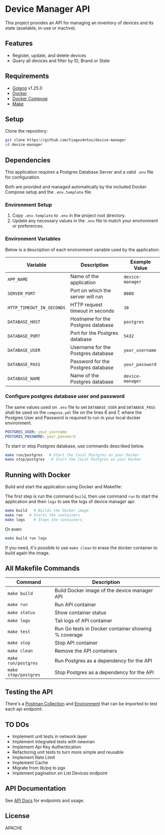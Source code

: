 # Device Manager API

This project provides an API for managing an inventory of devices and its state (available, in-use or inactive).

## Features

- Register, update, and delete devices
- Query all devices and filter by ID, Brand or State

## Requirements
- [Golang](https://go.dev/dl/) v1.25.0
- [Docker](https://www.docker.com/)
- [Docker Compose](https://docs.docker.com/compose/)
- [Make](https://www.gnu.org/software/make/)

## Setup

Clone the repository:

```sh
git clone https://github.com/tiagos4ntos/device-manager
cd device-manager
```

## Dependencies

This application requires a Postgres Database Server and a valid `.env` file for configuration. 

Both are provided and managed automatically by the included Docker Compose setup and the `.env.template` file.

### Environment Setup

1. Copy `.env.template` to `.env` in the project root directory.
2. Update any necessary values in the `.env` file to match your environment or preferences.


### Environment Variables

Below is a description of each environment variable used by the application:

| Variable                   | Description                                 | Example Value         |
|----------------------------|---------------------------------------------|-----------------------|
| `APP_NAME`                 | Name of the application                     | `device-manager`      |
| `SERVER_PORT`              | Port on which the server will run           | `8080`                |
| `HTTP_TIMEOUT_IN_SECONDS`  | HTTP request timeout in seconds             | `10`                  |
| `DATABASE_HOST`            | Hostname for the Postgres database          | `postgres`            |
| `DATABASE_PORT`            | Port for the Postgres database              | `5432`                |
| `DATABASE_USER`            | Username for the Postgres database          | `your_username`       |
| `DATABASE_PASS`            | Password for the Postgres database          | `your_password`       |
| `DATABASE_NAME`            | Name of the Postgres database               | `device-manager`      |


### Configure postgres database user and password

The same values used on `.env` file to set `DATABASE_USER` and `DATABASE_PASS` shall be used on the `compose.yml` file on the lines 6 and 7, where the Postgres User and Password is required to run in your local docker environment.

```yaml
POSTGRES_USER: your_username
POSTGRES_PASSWORD: your_password
```

To start or stop Postgres database, use commands described below.

```sh
make run/postgres   # Start the local Postgres on your Docker
make stop/postgres   # Start the local Postgres on your Docker
```


## Running with Docker

Build and start the application using Docker and Makefile:

The first step is run the command `build`, then use command `run` to start the application and then `logs` to see the logs of device manager api:

```sh
make build   # Builds the Docker image
make run   # Starts the containers
make logs    # Stops the containers
```

Or even:

```sh
make build run logs
```

If you need, it's possible to use `make clean` to erase the docker container to build again the image.

## All Makefile Commands

| Command               | Description                                                           |
|-----------------------|-----------------------------------------------------------------------|
| `make build`          | Build Docker image of the device manager API                          |
| `make run`            | Run API container                                                     |
| `make status`         | Show container status                                                 |
| `make logs`           | Tail logs of API container                                            |
| `make test`           | Run Go tests in Docker container showing % coverage                   |
| `make stop`           | Stop API container                                                    |
| `make clean`          | Remove the API containers                                             |
| `make run/postgres`   | Run Postgres as a dependency for the API                              |
| `make stop/postgres`  | Stop Postgres as a dependency for the API                             |


## Testing the API

There's a [Postman Collection](docs/device-manager.postman_collection.json) and [Environment](docs/local.postman_environment.json) that can be imported to test each api endpoint.


## TO DOs

- Implement unit tests in network layer
- Implement integrated tests with newman
- Implement Api Key Authentication
- Refactoring unit tests to turn more simple and reusable
- Implement Rate Limit
- Implement Cache
- Migrate from lib/pq to pgx
- Implement pagination on List Devices endpoint


## API Documentation

See [API Docs](docs/api.md) for endpoints and usage.

## License

APACHE